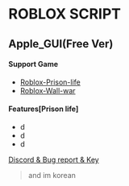 # ROBLOX SCRIPT
## Apple_GUI(Free Ver)

#### Support Game

+ [Roblox-Prison-life](https://www.roblox.com/games/155615604/Prison-Life-Cars-fixed)
+ [Roblox-Wall-war](https://www.roblox.com/games/4646484273/unnamed)

#### Features[Prison life]
+ d
+ d
+ d

[Discord & Bug report & Key](https://discord.gg/SyWtE43q27)
>and im korean
